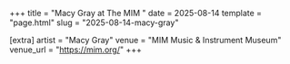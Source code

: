 +++
title = "Macy Gray at The MIM "
date = 2025-08-14
template = "page.html"
slug = "2025-08-14-macy-gray"

[extra]
artist = "Macy Gray"
venue = "MIM Music & Instrument Museum"
venue_url = "https://mim.org/"
+++
